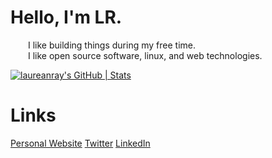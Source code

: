 # Hello, I'm LR. 

  I like building things during my free time.  
  I like open source software, linux, and web technologies.

[![laureanray's GitHub | Stats](https://stats.quine.sh/laureanray/github?theme=dark)](https://quine.sh?utm_source=widgets&utm_campaign=laureanray)
   
# Links
[Personal Website](https://laureanray.com)
[Twitter](https://twitter.com/laureanray)
[LinkedIn](https://linkedin.com/in/laureanray)

